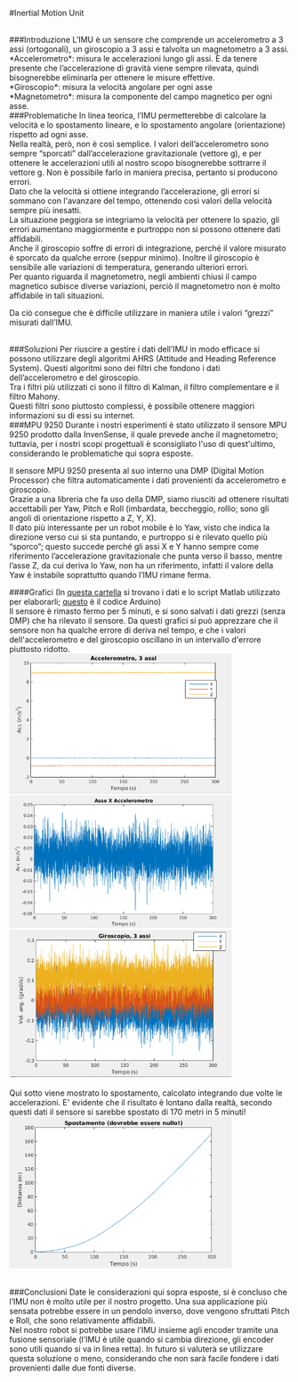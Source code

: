 #Inertial Motion Unit

<br>
###Introduzione
L’IMU è un sensore che comprende un accelerometro a 3 assi (ortogonali), un giroscopio a 3 assi e talvolta un magnetometro a 3 assi. 
<br>*Accelerometro*: misura le accelerazioni lungo gli assi. È da tenere presente che l’accelerazione di gravità viene sempre rilevata, quindi bisognerebbe eliminarla per ottenere le misure effettive.
<br>*Giroscopio*: misura la velocità angolare per ogni asse
<br>*Magnetometro*: misura la componente del campo magnetico per ogni asse.

<br>
###Problematiche
In linea teorica, l’IMU permetterebbe di calcolare la velocità e lo spostamento lineare, e lo spostamento angolare (orientazione) rispetto ad ogni asse. 
<br>Nella realtà, però, non è così semplice. I valori dell’accelerometro sono sempre “sporcati” dall’accelerazione gravitazionale (vettore g), e per ottenere le accelerazioni utili al nostro scopo bisognerebbe sottrarre il vettore g. Non è possibile farlo in maniera precisa, pertanto si producono errori.
<br>Dato che la velocità si ottiene integrando l’accelerazione, gli errori si sommano con l'avanzare del tempo, ottenendo così valori della velocità sempre più inesatti. 
<br>La situazione peggiora se integriamo la velocità per ottenere lo spazio, gli errori aumentano maggiormente e purtroppo non si possono ottenere dati affidabili.
<br>Anche il giroscopio soffre di errori di integrazione, perché il valore misurato è sporcato da qualche errore (seppur minimo). Inoltre il giroscopio è sensibile alle variazioni di temperatura, generando ulteriori errori.
<br>Per quanto riguarda il magnetometro, negli ambienti chiusi il campo magnetico subisce diverse variazioni, perciò il magnetometro non è molto affidabile in tali situazioni.

Da ciò consegue che è difficile utilizzare in maniera utile i valori “grezzi” misurati dall’IMU.

<br>
###Soluzioni
Per riuscire a gestire i dati dell’IMU in modo efficace si possono utilizzare degli algoritmi AHRS (Attitude and Heading Reference System). Questi algoritmi sono dei filtri che fondono i dati dell’accelerometro e del giroscopio. 
<br>Tra i filtri più utilizzati ci sono il filtro di Kalman, il filtro complementare e il filtro Mahony.
<br>Questi filtri sono piuttosto complessi, è possibile ottenere maggiori informazioni su di essi su internet. 

<br>
###MPU 9250
Durante i nostri esperimenti è stato utilizzato il sensore MPU 9250 prodotto dalla InvenSense, il quale prevede anche il magnetometro; tuttavia, per i nostri scopi progettuali è sconsigliato l'uso di quest'ultimo, considerando le problematiche qui sopra esposte.

Il sensore MPU 9250 presenta al suo interno una DMP (Digital Motion Processor) che filtra automaticamente i dati provenienti da accelerometro e giroscopio.
<br>Grazie a una libreria che fa uso della DMP, siamo riusciti ad ottenere risultati accettabili per Yaw, Pitch e Roll (imbardata, beccheggio, rollio; sono gli angoli di orientazione rispetto a Z, Y, X).
<br>Il dato più interessante per un robot mobile è lo Yaw, visto che indica la direzione verso cui si sta puntando, e purtroppo si è rilevato quello più “sporco”; questo succede perché gli assi X e Y hanno sempre come riferimento l’accelerazione gravitazionale che punta verso il basso, mentre l’asse Z, da cui deriva lo Yaw, non ha un riferimento, infatti il valore della Yaw è instabile soprattutto quando l’IMU rimane ferma.


####Grafici
(In [questa cartella](./Script%20Matlab) si trovano i dati e lo script Matlab utilizzato per elaborarli; [questo](./MPU9250BasicAHRS001/MPU9250BasicAHRS001.ino) è il codice Arduino)
<br>Il sensore è rimasto fermo per 5 minuti, e si sono salvati i dati grezzi (senza DMP) che ha rilevato il sensore. Da questi grafici si può apprezzare che il sensore non ha qualche errore di deriva nel tempo, e che i valori dell'accelerometro e del giroscopio oscillano in un intervallo d'errore piuttosto ridotto.
<br>
<img src="./Grafici/acc3axes.png" width="400">
<img src="./Grafici/accX.png" width="400">
<img src="./Grafici/gyr3axes.png" width="400">
<br><br>
Qui sotto viene mostrato lo spostamento, calcolato integrando due volte le accelerazioni. E' evidente che il risultato è lontano dalla realtà, secondo questi dati il sensore si sarebbe spostato di 170 metri in 5 minuti!
<img src="./Grafici/distance.png" width="400">

<br>
###Conclusioni
Date le considerazioni qui sopra esposte, si è concluso che l’IMU non è molto utile per il nostro progetto. Una sua applicazione più sensata potrebbe essere in un pendolo inverso, dove vengono sfruttati Pitch e Roll, che sono relativamente affidabili.
<br>Nel nostro robot si potrebbe usare l’IMU insieme agli encoder tramite una fusione sensoriale (l’IMU è utile quando si cambia direzione, gli encoder sono utili quando si va in linea retta). In futuro si valuterà se utilizzare questa soluzione o meno, considerando che non sarà facile fondere i dati provenienti dalle due fonti diverse.
